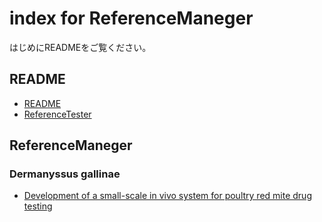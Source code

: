 # index for ReferenceManeger
はじめにREADMEをご覧ください。

## README
- [README](./Manuscript/README.html)
- [ReferenceTester](ReferenceTester.html)

## ReferenceManeger
### Dermanyssus gallinae
- [Development of a small-scale in vivo system for poultry red mite drug testing](./Manuscript/DevelopmentSmallScaleSystemPRM.html)  
